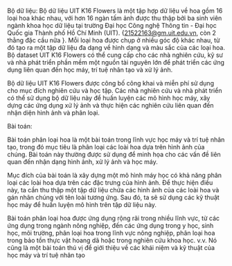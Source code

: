 Bộ dữ liệu: Bộ dữ liệu UIT K16 Flowers là một tập hợp dữ liệu về hoa gồm 16 loại hoa khác nhau, với hơn 16 ngàn tấm ảnh được thu thập bởi ba sinh viên ngành khoa học dữ liệu tại trường Đại học Công nghệ Thông tin - Đại học Quốc gia Thành phố Hồ Chí Minh (UIT). {21522163@gm.uit.edu.vn, còn 2 thằng đặc cầu nữa }. Mỗi loại hoa được chụp ở nhiều góc độ khác nhau, từ đó tạo ra một tập dữ liệu đa dạng về hình dạng và màu sắc của các loại hoa. Bộ dataset UIT K16 Flowers có thể cung cấp cho các nhà nghiên cứu, kỹ sư và nhà phát triển phần mềm một nguồn tài nguyên lớn để phát triển các ứng dụng liên quan đến học máy, trí tuệ nhân tạo và xử lý ảnh.

Bộ dữ liệu UIT K16 Flowers được công bố công khai và miễn phí sử dụng cho mục đích nghiên cứu và học tập. Các nhà nghiên cứu và nhà phát triển có thể sử dụng bộ dữ liệu này để huấn luyện các mô hình học máy, xây dựng các ứng dụng xử lý ảnh và thực hiện các nghiên cứu liên quan đến nhận diện hình ảnh và phân loại.

Bài toán:

Bài toán phân loại hoa là một bài toán trong lĩnh vực học máy và trí tuệ nhân tạo, trong đó mục tiêu là phân loại các loài hoa dựa trên hình ảnh của chúng. Bài toán này thường được sử dụng để minh họa cho các vấn đề liên quan đến nhận dạng hình ảnh, xử lý ảnh và học máy.

Mục đích của bài toán là xây dựng một mô hình máy học có khả năng phân loại các loài hoa dựa trên các đặc trưng của hình ảnh. Để thực hiện điều này, ta cần thu thập một tập dữ liệu chứa các hình ảnh của các loài hoa và gán nhãn chúng với tên loài tương ứng. Sau đó, ta sẽ sử dụng các kỹ thuật học máy để huấn luyện mô hình trên tập dữ liệu này.

Bài toán phân loại hoa được ứng dụng rộng rãi trong nhiều lĩnh vực, từ các ứng dụng trong ngành nông nghiệp, đến các ứng dụng trong y học, sinh học, môi trường, phân loại hoa trong lĩnh vực nông nghiệp, phân loại hoa trong bảo tồn thực vật hoang dã hoặc trong nghiên cứu khoa học. v.v. Nó cũng là một bài toán thú vị để giới thiệu về các khái niệm và kỹ thuật của học máy và trí tuệ nhân tạo

 
